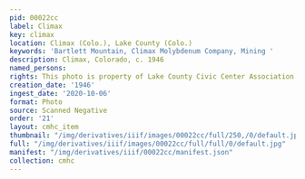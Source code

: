 ```yaml
---
pid: 00022cc
label: Climax
key: climax
location: Climax (Colo.), Lake County (Colo.)
keywords: 'Bartlett Mountain, Climax Molybdenum Company, Mining '
description: Climax, Colorado, c. 1946
named_persons: 
rights: This photo is property of Lake County Civic Center Association.
creation_date: '1946'
ingest_date: '2020-10-06'
format: Photo
source: Scanned Negative
order: '21'
layout: cmhc_item
thumbnail: "/img/derivatives/iiif/images/00022cc/full/250,/0/default.jpg"
full: "/img/derivatives/iiif/images/00022cc/full/full/0/default.jpg"
manifest: "/img/derivatives/iiif/00022cc/manifest.json"
collection: cmhc
---
```

